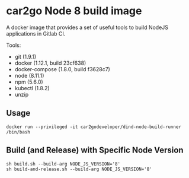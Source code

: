# car2go Node 8 build image

A docker image that provides a set of useful tools to build NodeJS applications in Gitlab CI.

Tools:

- git (1.9.1)
- docker (1.12.1, build 23cf638)
- docker-compose (1.8.0, build f3628c7)
- node (8.11.1)
- npm (5.6.0)
- kubectl (1.8.2)
- unzip

## Usage

```
docker run --privileged -it car2godeveloper/dind-node-build-runner /bin/bash
```

## Build (and Release) with Specific Node Version

```
sh build.sh --build-arg NODE_JS_VERSION='8'
sh build-and-release.sh --build-arg NODE_JS_VERSION='8'
```
